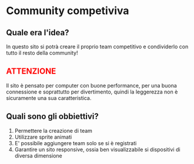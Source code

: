 <h1>Community competiviva</h1>

<h2>Quale era l'idea?</h2>
<p>In questo sito si potrà creare il proprio team competitivo e condividerlo con tutto il resto della community!</p> 
<h2 style = "color: red;">ATTENZIONE</h2>
<p>Il sito è pensato per computer con buone performance, per una buona connessione e soprattutto per divertimento, quindi la leggerezza non è sicuramente una sua caratteristica.</p>

<h2>Quali sono gli obbiettivi?</h2>
<ol>
  <li>Permettere la creazione di team</li>
  <li>Utilizzare sprite animati</li>
  <li>E' possibile aggiungere team solo se si è registrati</li>
  <li>Garantire un sito responsive, ossia ben visualizzabile si dispositivi di diversa dimensione</li>
</ol>


